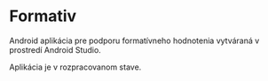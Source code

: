 # Formativ

Android aplikácia pre podporu formatívneho hodnotenia vytváraná v prostredí Android Studio. 

Aplikácia je v rozpracovanom stave. 
